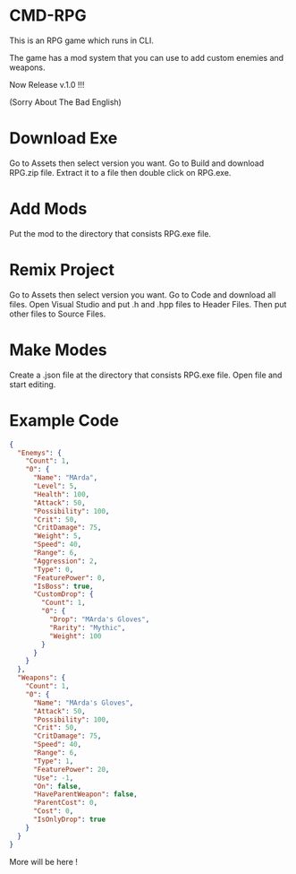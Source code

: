 # CMD-RPG
This is an RPG game which runs in CLI.

The game has a mod system that you can use to add custom enemies and weapons.

Now Release v.1.0 !!!

(Sorry About The Bad English)


# Download Exe

Go to Assets then select version you want. Go to Build and download RPG.zip file.
Extract it to a file then double click on RPG.exe.

# Add Mods

Put the mod to the directory that consists RPG.exe file.

# Remix Project

Go to Assets then select version you want. Go to Code and download all files.
Open Visual Studio and put .h and .hpp files to Header Files.
Then put other files to Source Files.

# Make Modes

Create a .json file at the directory that consists RPG.exe file.
Open file and start editing.

# Example Code

```json
{
  "Enemys": {
    "Count": 1,
    "0": {
      "Name": "MArda",
      "Level": 5,
      "Health": 100,
      "Attack": 50,
      "Possibility": 100,
      "Crit": 50,
      "CritDamage": 75,
      "Weight": 5,
      "Speed": 40,
      "Range": 6,
      "Aggression": 2,
      "Type": 0,
      "FeaturePower": 0,
      "IsBoss": true,
      "CustomDrop": {
        "Count": 1,
        "0": {
          "Drop": "MArda's Gloves",
          "Rarity": "Mythic",
          "Weight": 100
        }
      }
    }
  },
  "Weapons": {
    "Count": 1,
    "0": {
      "Name": "MArda's Gloves",
      "Attack": 50,
      "Possibility": 100,
      "Crit": 50,
      "CritDamage": 75,
      "Speed": 40,
      "Range": 6,
      "Type": 1,
      "FeaturePower": 20,
      "Use": -1,
      "On": false,
      "HaveParentWeapon": false,
      "ParentCost": 0,
      "Cost": 0,
      "IsOnlyDrop": true
    }
  }
}
```


More will be here !
